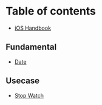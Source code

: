 # Table of contents

* [iOS Handbook](README.md)

## Fundamental

* [Date](fundamental/date.md)

## Usecase

* [Stop Watch](usecase/stop-watch.md)
